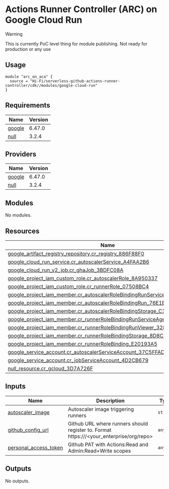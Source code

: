 # Actions Runner Controller (ARC) on Google Cloud Run

> [!WARNING]  
> This is currently PoC level thing for module publishing. Not ready for production or any use

## Usage

```hcl
module "arc_on_aca" {
  source = "Hi-Fi/serverless-github-actions-runner-controller/cdk//modules/google-cloud-run"
}
```
<!-- BEGIN_TF_DOCS -->
## Requirements

| Name | Version |
|------|---------|
| <a name="requirement_google"></a> [google](#requirement\_google) | 6.47.0 |
| <a name="requirement_null"></a> [null](#requirement\_null) | 3.2.4 |

## Providers

| Name | Version |
|------|---------|
| <a name="provider_google"></a> [google](#provider\_google) | 6.47.0 |
| <a name="provider_null"></a> [null](#provider\_null) | 3.2.4 |

## Modules

No modules.

## Resources

| Name | Type |
|------|------|
| [google_artifact_registry_repository.cr_registry_886F88F0](https://registry.terraform.io/providers/google/6.47.0/docs/resources/artifact_registry_repository) | resource |
| [google_cloud_run_service.cr_autoscalerService_A4FAA2B6](https://registry.terraform.io/providers/google/6.47.0/docs/resources/cloud_run_service) | resource |
| [google_cloud_run_v2_job.cr_ghaJob_3BDFC08A](https://registry.terraform.io/providers/google/6.47.0/docs/resources/cloud_run_v2_job) | resource |
| [google_project_iam_custom_role.cr_autoscalerRole_8A950337](https://registry.terraform.io/providers/google/6.47.0/docs/resources/project_iam_custom_role) | resource |
| [google_project_iam_custom_role.cr_runnerRole_07508BC4](https://registry.terraform.io/providers/google/6.47.0/docs/resources/project_iam_custom_role) | resource |
| [google_project_iam_member.cr_autoscalerRoleBindingRunServiceAgent_83C78179](https://registry.terraform.io/providers/google/6.47.0/docs/resources/project_iam_member) | resource |
| [google_project_iam_member.cr_autoscalerRoleBindingRun_76E1E813](https://registry.terraform.io/providers/google/6.47.0/docs/resources/project_iam_member) | resource |
| [google_project_iam_member.cr_autoscalerRoleBindingStorage_C1A676AA](https://registry.terraform.io/providers/google/6.47.0/docs/resources/project_iam_member) | resource |
| [google_project_iam_member.cr_runnerRoleBindingRunServiceAgent_88652FB8](https://registry.terraform.io/providers/google/6.47.0/docs/resources/project_iam_member) | resource |
| [google_project_iam_member.cr_runnerRoleBindingRunViewer_328C548F](https://registry.terraform.io/providers/google/6.47.0/docs/resources/project_iam_member) | resource |
| [google_project_iam_member.cr_runnerRoleBindingStorage_8D8C3B87](https://registry.terraform.io/providers/google/6.47.0/docs/resources/project_iam_member) | resource |
| [google_project_iam_member.cr_runnerRoleBinding_E20193A5](https://registry.terraform.io/providers/google/6.47.0/docs/resources/project_iam_member) | resource |
| [google_service_account.cr_autoscalerServiceAccount_37C5FFAD](https://registry.terraform.io/providers/google/6.47.0/docs/resources/service_account) | resource |
| [google_service_account.cr_jobServiceAccount_4D2CB679](https://registry.terraform.io/providers/google/6.47.0/docs/resources/service_account) | resource |
| [null_resource.cr_gcloud_3D7A726F](https://registry.terraform.io/providers/null/3.2.4/docs/resources/resource) | resource |

## Inputs

| Name | Description | Type | Default | Required |
|------|-------------|------|---------|:--------:|
| <a name="input_autoscaler_image"></a> [autoscaler\_image](#input\_autoscaler\_image) | Autoscaler image triggering runners | `string` | `"ghcr.io/hi-fi/gha-runners-on-managed-env:ebe559da0d51e04eff903f0a04de09da93f4614f"` | no |
| <a name="input_github_config_url"></a> [github\_config\_url](#input\_github\_config\_url) | Github URL where runners should register to. Format https://<GitHub host>/<your\_enterprise/org/repo> | `any` | n/a | yes |
| <a name="input_personal_access_token"></a> [personal\_access\_token](#input\_personal\_access\_token) | Github PAT with Actions:Read and Admin:Read+Write scopes | `any` | n/a | yes |

## Outputs

No outputs.
<!-- END_TF_DOCS -->